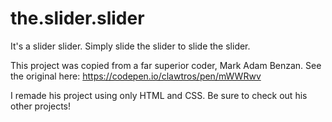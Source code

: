 # the.slider.slider
It's a slider slider. Simply slide the slider to slide the slider. 

This project was copied from a far superior coder, Mark Adam Benzan. See the original here: https://codepen.io/clawtros/pen/mWWRwv

I remade his project using only HTML and CSS. Be sure to check out his other projects!
